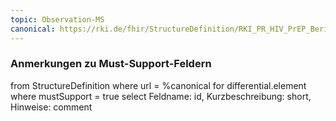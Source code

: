 ```yaml
---
topic: Observation-MS
canonical: https://rki.de/fhir/StructureDefinition/RKI_PR_HIV_PrEP_Bericht_Observation_Body_Weight
---
```


### Anmerkungen zu Must-Support-Feldern

<fql>
from
	StructureDefinition
where 
    url = %canonical
for differential.element
where mustSupport = true
select
	Feldname: id, Kurzbeschreibung: short, Hinweise: comment
</fql>

